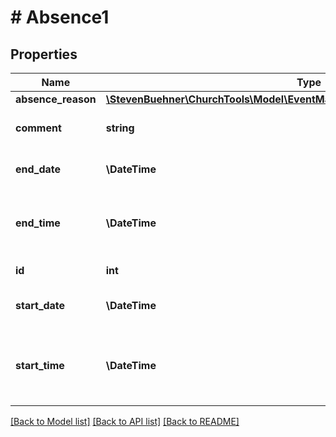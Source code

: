 # # Absence1

## Properties

Name | Type | Description | Notes
------------ | ------------- | ------------- | -------------
**absence_reason** | [**\StevenBuehner\ChurchTools\Model\EventMasterData1DataAbsenceReasonsInner**](EventMasterData1DataAbsenceReasonsInner.md) |  |
**comment** | **string** | Name, description for absence |
**end_date** | **\DateTime** | When this absence ends. |
**end_time** | **\DateTime** | When this absence ends. Is null if absence is all-day. | [optional]
**id** | **int** | ID of Record |
**start_date** | **\DateTime** | When this absence begins. |
**start_time** | **\DateTime** | When this absence begins. Is null if absence is all-day. | [optional]

[[Back to Model list]](../../README.md#models) [[Back to API list]](../../README.md#endpoints) [[Back to README]](../../README.md)

